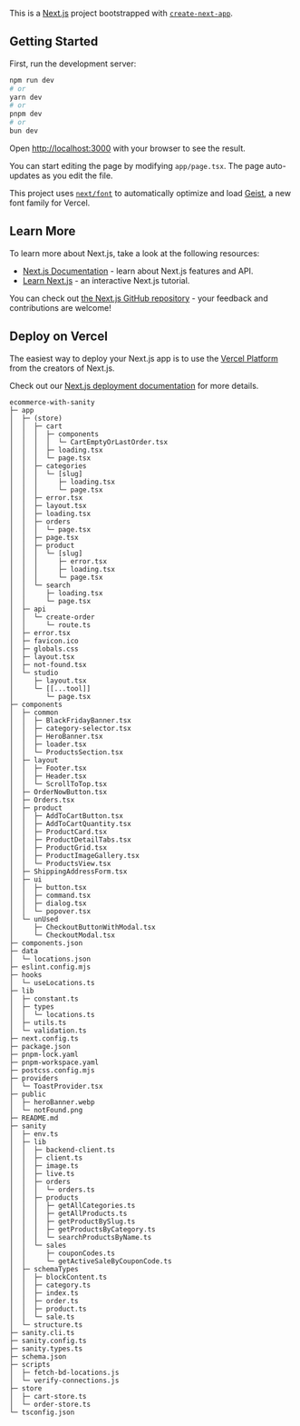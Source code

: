 This is a [Next.js](https://nextjs.org) project bootstrapped with [`create-next-app`](https://nextjs.org/docs/app/api-reference/cli/create-next-app).

## Getting Started

First, run the development server:

```bash
npm run dev
# or
yarn dev
# or
pnpm dev
# or
bun dev
```

Open [http://localhost:3000](http://localhost:3000) with your browser to see the result.

You can start editing the page by modifying `app/page.tsx`. The page auto-updates as you edit the file.

This project uses [`next/font`](https://nextjs.org/docs/app/building-your-application/optimizing/fonts) to automatically optimize and load [Geist](https://vercel.com/font), a new font family for Vercel.

## Learn More

To learn more about Next.js, take a look at the following resources:

- [Next.js Documentation](https://nextjs.org/docs) - learn about Next.js features and API.
- [Learn Next.js](https://nextjs.org/learn) - an interactive Next.js tutorial.

You can check out [the Next.js GitHub repository](https://github.com/vercel/next.js) - your feedback and contributions are welcome!

## Deploy on Vercel

The easiest way to deploy your Next.js app is to use the [Vercel Platform](https://vercel.com/new?utm_medium=default-template&filter=next.js&utm_source=create-next-app&utm_campaign=create-next-app-readme) from the creators of Next.js.

Check out our [Next.js deployment documentation](https://nextjs.org/docs/app/building-your-application/deploying) for more details.


```
ecommerce-with-sanity
├─ app
│  ├─ (store)
│  │  ├─ cart
│  │  │  ├─ components
│  │  │  │  └─ CartEmptyOrLastOrder.tsx
│  │  │  ├─ loading.tsx
│  │  │  └─ page.tsx
│  │  ├─ categories
│  │  │  └─ [slug]
│  │  │     ├─ loading.tsx
│  │  │     └─ page.tsx
│  │  ├─ error.tsx
│  │  ├─ layout.tsx
│  │  ├─ loading.tsx
│  │  ├─ orders
│  │  │  └─ page.tsx
│  │  ├─ page.tsx
│  │  ├─ product
│  │  │  └─ [slug]
│  │  │     ├─ error.tsx
│  │  │     ├─ loading.tsx
│  │  │     └─ page.tsx
│  │  └─ search
│  │     ├─ loading.tsx
│  │     └─ page.tsx
│  ├─ api
│  │  └─ create-order
│  │     └─ route.ts
│  ├─ error.tsx
│  ├─ favicon.ico
│  ├─ globals.css
│  ├─ layout.tsx
│  ├─ not-found.tsx
│  └─ studio
│     ├─ layout.tsx
│     └─ [[...tool]]
│        └─ page.tsx
├─ components
│  ├─ common
│  │  ├─ BlackFridayBanner.tsx
│  │  ├─ category-selector.tsx
│  │  ├─ HeroBanner.tsx
│  │  ├─ loader.tsx
│  │  └─ ProductsSection.tsx
│  ├─ layout
│  │  ├─ Footer.tsx
│  │  ├─ Header.tsx
│  │  └─ ScrollToTop.tsx
│  ├─ OrderNowButton.tsx
│  ├─ Orders.tsx
│  ├─ product
│  │  ├─ AddToCartButton.tsx
│  │  ├─ AddToCartQuantity.tsx
│  │  ├─ ProductCard.tsx
│  │  ├─ ProductDetailTabs.tsx
│  │  ├─ ProductGrid.tsx
│  │  ├─ ProductImageGallery.tsx
│  │  └─ ProductsView.tsx
│  ├─ ShippingAddressForm.tsx
│  ├─ ui
│  │  ├─ button.tsx
│  │  ├─ command.tsx
│  │  ├─ dialog.tsx
│  │  └─ popover.tsx
│  └─ unUsed
│     ├─ CheckoutButtonWithModal.tsx
│     └─ CheckoutModal.tsx
├─ components.json
├─ data
│  └─ locations.json
├─ eslint.config.mjs
├─ hooks
│  └─ useLocations.ts
├─ lib
│  ├─ constant.ts
│  ├─ types
│  │  └─ locations.ts
│  ├─ utils.ts
│  └─ validation.ts
├─ next.config.ts
├─ package.json
├─ pnpm-lock.yaml
├─ pnpm-workspace.yaml
├─ postcss.config.mjs
├─ providers
│  └─ ToastProvider.tsx
├─ public
│  ├─ heroBanner.webp
│  └─ notFound.png
├─ README.md
├─ sanity
│  ├─ env.ts
│  ├─ lib
│  │  ├─ backend-client.ts
│  │  ├─ client.ts
│  │  ├─ image.ts
│  │  ├─ live.ts
│  │  ├─ orders
│  │  │  └─ orders.ts
│  │  ├─ products
│  │  │  ├─ getAllCategories.ts
│  │  │  ├─ getAllProducts.ts
│  │  │  ├─ getProductBySlug.ts
│  │  │  ├─ getProductsByCategory.ts
│  │  │  └─ searchProductsByName.ts
│  │  └─ sales
│  │     ├─ couponCodes.ts
│  │     └─ getActiveSaleByCouponCode.ts
│  ├─ schemaTypes
│  │  ├─ blockContent.ts
│  │  ├─ category.ts
│  │  ├─ index.ts
│  │  ├─ order.ts
│  │  ├─ product.ts
│  │  └─ sale.ts
│  └─ structure.ts
├─ sanity.cli.ts
├─ sanity.config.ts
├─ sanity.types.ts
├─ schema.json
├─ scripts
│  ├─ fetch-bd-locations.js
│  └─ verify-connections.js
├─ store
│  ├─ cart-store.ts
│  └─ order-store.ts
└─ tsconfig.json

```